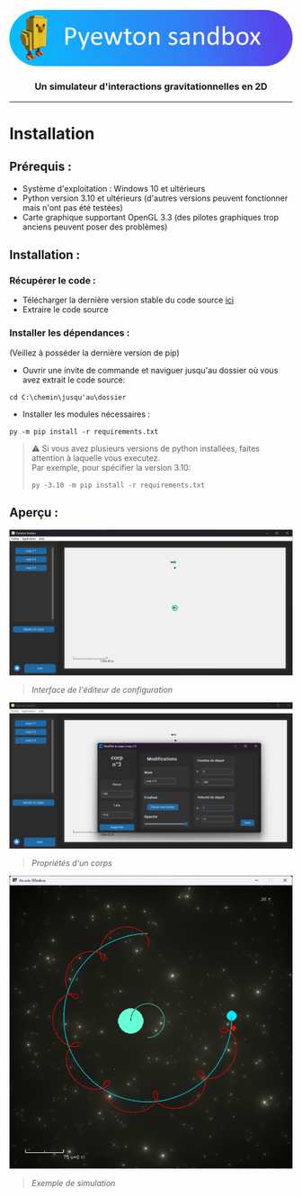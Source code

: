 ![header](Assets/Banner.png)
### <div align='center'> Un simulateur d'interactions gravitationnelles en 2D
---

# Installation  

## Prérequis :
* Système d'exploitation : Windows 10 et ultérieurs
* Python version 3.10 et ultérieurs (d'autres versions peuvent fonctionner mais n'ont pas été testées)
* Carte graphique supportant OpenGL 3.3 (des pilotes graphiques trop anciens peuvent poser des problèmes)

## Installation : 
### Récupérer le code : 
* Télécharger la dernière version stable du code source [ici](https://github.com/helloHackYnow/Pyewton-Sandox-release/releases/)
* Extraire le code source 

### Installer les dépendances : 
(Veillez à posséder la dernière version de pip)
* Ouvrir une invite de commande et naviguer jusqu'au dossier où vous avez extrait le code source:  
```
cd C:\chemin\jusqu'au\dossier
```
* Installer les modules nécessaires : 
```
py -m pip install -r requirements.txt
```
> ⚠️ Si vous avez plusieurs versions de python installées, faites attention à laquelle vous executez.  
> Par exemple, pour spécifier la version 3.10:
>````
>py -3.10 -m pip install -r requirements.txt
>````
## Aperçu :  
  
![Interface](https://github.com/helloHackYnow/Pyewton-Sandox-release/blob/main/Assets/Documentation/interface_config2.png)  
> _Interface de l'éditeur de configuration_  
  
![Interface](https://github.com/helloHackYnow/Pyewton-Sandox-release/blob/main/Assets/Documentation/body_properties.png)  
> _Propriétés d'un corps_  

![Simulation](https://github.com/helloHackYnow/Pyewton-Sandox-release/blob/main/Assets/Documentation/simulation.png) 
> _Exemple de simulation_
